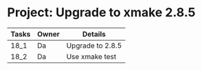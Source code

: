 # Project: Upgrade to xmake 2.8.5

| Tasks | Owner | Details |
|-------|-------|---------------------------|
| 18_1   | Da    | Upgrade to 2.8.5 |
| 18_2   | Da    | Use xmake test |

